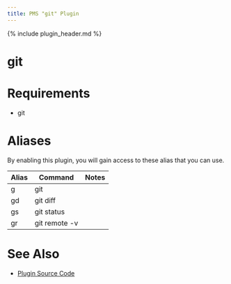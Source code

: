 ```yaml
---
title: PMS "git" Plugin
---
```

{% include plugin_header.md %}
# git

# Requirements
* git

# Aliases
By enabling this plugin, you will gain access to these alias that you can use.
<table>
  <thead>
    <tr>
      <th>Alias</th>
      <th>Command</th>
      <th>Notes</th>
    </tr>
  </thead>
  <tbody>
    <tr>
      <td>g</td>
      <td>git</td>
      <td></td>
    </tr>
    <tr>
      <td>gd</td>
      <td>git diff</td>
      <td></td>
    </tr>
    <tr>
      <td>gs</td>
      <td>git status</td>
      <td></td>
    </tr>
    <tr>
      <td>gr</td>
      <td>git remote -v</td>
      <td></td>
    </tr>
  </tbody>
</table>

# See Also
* [Plugin Source Code](https://github.com/JoshuaEstes/pms/tree/master/plugins/git)
